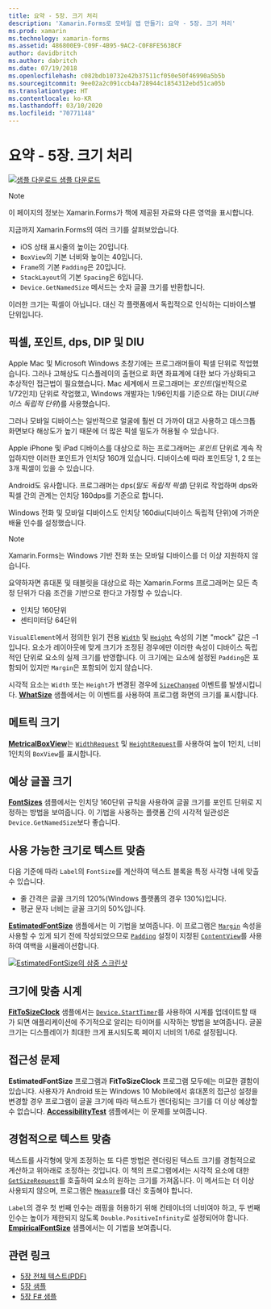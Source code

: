 ```yaml
---
title: 요약 - 5장. 크기 처리
description: 'Xamarin.Forms로 모바일 앱 만들기: 요약 - 5장. 크기 처리'
ms.prod: xamarin
ms.technology: xamarin-forms
ms.assetid: 486800E9-C09F-4B95-9AC2-C0F8FE563BCF
author: davidbritch
ms.author: dabritch
ms.date: 07/19/2018
ms.openlocfilehash: c082bdb10732e42b37511cf050e50f46990a5b5b
ms.sourcegitcommit: 9ee02a2c091ccb4a728944c1854312ebd51ca05b
ms.translationtype: HT
ms.contentlocale: ko-KR
ms.lasthandoff: 03/10/2020
ms.locfileid: "70771148"
---
```

# <a name="summary-of-chapter-5-dealing-with-sizes"></a>요약 - 5장. 크기 처리

[![샘플 다운로드](~/media/shared/download.png) 샘플 다운로드](https://github.com/xamarin/xamarin-forms-book-samples/tree/master/Chapter05)

> [!NOTE]
> 이 페이지의 정보는 Xamarin.Forms가 책에 제공된 자료와 다른 영역을 표시합니다.

지금까지 Xamarin.Forms의 여러 크기를 살펴보았습니다.

- iOS 상태 표시줄의 높이는 20입니다.
- `BoxView`의 기본 너비와 높이는 40입니다.
- `Frame`의 기본 `Padding`은 20입니다.
- `StackLayout`의 기본 `Spacing`은 6입니다.
- `Device.GetNamedSize` 메서드는 숫자 글꼴 크기를 반환합니다.

이러한 크기는 픽셀이 아닙니다. 대신 각 플랫폼에서 독립적으로 인식하는 디바이스별 단위입니다.

## <a name="pixels-points-dps-dips-and-dius"></a>픽셀, 포인트, dps, DIP 및 DIU

Apple Mac 및 Microsoft Windows 초창기에는 프로그래머들이 픽셀 단위로 작업했습니다. 그러나 고해상도 디스플레이의 출현으로 화면 좌표계에 대한 보다 가상화되고 추상적인 접근법이 필요했습니다. Mac 세계에서 프로그래머는 *포인트*(일반적으로 1/72인치) 단위로 작업했고, Windows 개발자는 1/96인치를 기준으로 하는 DIU(*디바이스 독립적 단위*)를 사용했습니다.

그러나 모바일 디바이스는 일반적으로 얼굴에 훨씬 더 가까이 대고 사용하고 데스크톱 화면보다 해상도가 높기 때문에 더 많은 픽셀 밀도가 허용될 수 있습니다.

Apple iPhone 및 iPad 디바이스를 대상으로 하는 프로그래머는 *포인트* 단위로 계속 작업하지만 이러한 포인트가 인치당 160개 있습니다. 디바이스에 따라 포인트당 1, 2 또는 3개 픽셀이 있을 수 있습니다.

Android도 유사합니다. 프로그래머는 dps(*밀도 독립적 픽셀*) 단위로 작업하며 dps와 픽셀 간의 관계는 인치당 160dps를 기준으로 합니다.

Windows 전화 및 모바일 디바이스도 인치당 160diu(디바이스 독립적 단위)에 가까운 배율 인수를 설정했습니다.

> [!NOTE]
> Xamarin.Forms는 Windows 기반 전화 또는 모바일 디바이스를 더 이상 지원하지 않습니다.

요약하자면 휴대폰 및 태블릿을 대상으로 하는 Xamarin.Forms 프로그래머는 모든 측정 단위가 다음 조건을 기반으로 한다고 가정할 수 있습니다.

- 인치당 160단위
- 센티미터당 64단위

`VisualElement`에서 정의한 읽기 전용 [`Width`](xref:Xamarin.Forms.VisualElement.Width) 및 [`Height`](xref:Xamarin.Forms.VisualElement.Height) 속성의 기본 "mock" 값은 &ndash;1입니다. 요소가 레이아웃에 맞게 크기가 조정된 경우에만 이러한 속성이 디바이스 독립적인 단위로 요소의 실제 크기를 반영합니다. 이 크기에는 요소에 설정된 `Padding`은 포함되어 있지만 `Margin`은 포함되어 있지 않습니다.

시각적 요소는 `Width` 또는 `Height`가 변경된 경우에 [`SizeChanged`](xref:Xamarin.Forms.VisualElement.SizeChanged) 이벤트를 발생시킵니다. [**WhatSize**](https://github.com/xamarin/xamarin-forms-book-samples/tree/master/Chapter05/WhatSize) 샘플에서는 이 이벤트를 사용하여 프로그램 화면의 크기를 표시합니다.

## <a name="metrical-sizes"></a>메트릭 크기

[**MetricalBoxView**](https://github.com/xamarin/xamarin-forms-book-samples/tree/master/Chapter05/MetricalBoxView)는 [`WidthRequest`](xref:Xamarin.Forms.VisualElement.WidthRequest) 및 [`HeightRequest`](xref:Xamarin.Forms.VisualElement.HeightRequest)를 사용하여 높이 1인치, 너비 1인치의 `BoxView`를 표시합니다.

## <a name="estimated-font-sizes"></a>예상 글꼴 크기

[**FontSizes**](https://github.com/xamarin/xamarin-forms-book-samples/tree/master/Chapter05/FontSizes) 샘플에서는 인치당 160단위 규칙을 사용하여 글꼴 크기를 포인트 단위로 지정하는 방법을 보여줍니다. 이 기법을 사용하는 플랫폼 간의 시각적 일관성은 `Device.GetNamedSize`보다 좋습니다.

## <a name="fitting-text-to-available-size"></a>사용 가능한 크기로 텍스트 맞춤

다음 기준에 따라 `Label`의 `FontSize`를 계산하여 텍스트 블록을 특정 사각형 내에 맞출 수 있습니다.

- 줄 간격은 글꼴 크기의 120%(Windows 플랫폼의 경우 130%)입니다.
- 평균 문자 너비는 글꼴 크기의 50%입니다.

[**EstimatedFontSize**](https://github.com/xamarin/xamarin-forms-book-samples/tree/master/Chapter05/EstimatedFontSize) 샘플에서는 이 기법을 보여줍니다. 이 프로그램은 [`Margin`](xref:Xamarin.Forms.View.Margin) 속성을 사용할 수 있게 되기 전에 작성되었으므로 [`Padding`](xref:Xamarin.Forms.Layout.Padding) 설정이 지정된 [`ContentView`](xref:Xamarin.Forms.ContentView)를 사용하여 여백을 시뮬레이션합니다.

[![EstimatedFontSize의 삼중 스크린샷](images/ch05fg07-small.png "사용 가능한 크기로 텍스트 맞춤")](images/ch05fg07-large.png#lightbox "사용 가능한 크기로 텍스트 맞춤")

## <a name="a-fit-to-size-clock"></a>크기에 맞춤 시계

[**FitToSizeClock**](https://github.com/xamarin/xamarin-forms-book-samples/tree/master/Chapter05/FitToSizeClock) 샘플에서는 [`Device.StartTimer`](xref:Xamarin.Forms.Device.StartTimer(System.TimeSpan,System.Func{System.Boolean}))를 사용하여 시계를 업데이트할 때가 되면 애플리케이션에 주기적으로 알리는 타이머를 시작하는 방법을 보여줍니다. 글꼴 크기는 디스플레이가 최대한 크게 표시되도록 페이지 너비의 1/6로 설정됩니다.

## <a name="accessibility-issues"></a>접근성 문제

**EstimatedFontSize** 프로그램과 **FitToSizeClock** 프로그램 모두에는 미묘한 결함이 있습니다. 사용자가 Android 또는 Windows 10 Mobile에서 휴대폰의 접근성 설정을 변경할 경우 프로그램이 글꼴 크기에 따라 텍스트가 렌더링되는 크기를 더 이상 예상할 수 없습니다. [**AccessibilityTest**](https://github.com/xamarin/xamarin-forms-book-samples/tree/master/Chapter05/AccessibilityTest) 샘플에서는 이 문제를 보여줍니다.

## <a name="empirically-fitting-text"></a>경험적으로 텍스트 맞춤

텍스트를 사각형에 맞게 조정하는 또 다른 방법은 렌더링된 텍스트 크기를 경험적으로 계산하고 위아래로 조정하는 것입니다. 이 책의 프로그램에서는 시각적 요소에 대한 [`GetSizeRequest`](xref:Xamarin.Forms.VisualElement.GetSizeRequest(System.Double,System.Double))를 호출하여 요소의 원하는 크기를 가져옵니다. 이 메서드는 더 이상 사용되지 않으며, 프로그램은 [`Measure`](xref:Xamarin.Forms.VisualElement.Measure(System.Double,System.Double,Xamarin.Forms.MeasureFlags))를 대신 호출해야 합니다.

`Label`의 경우 첫 번째 인수는 래핑을 허용하기 위해 컨테이너의 너비여야 하고, 두 번째 인수는 높이가 제한되지 않도록 `Double.PositiveInfinity`로 설정되어야 합니다. [**EmpiricalFontSize**](https://github.com/xamarin/xamarin-forms-book-samples/tree/master/Chapter05/EmpiricalFontSize) 샘플에서는 이 기법을 보여줍니다.

## <a name="related-links"></a>관련 링크

- [5장 전체 텍스트(PDF)](https://download.xamarin.com/developer/xamarin-forms-book/XamarinFormsBook-Ch05-Apr2016.pdf)
- [5장 샘플](https://github.com/xamarin/xamarin-forms-book-samples/tree/master/Chapter05)
- [5장 F# 샘플](https://github.com/xamarin/xamarin-forms-book-samples/tree/master/Chapter05/FS)
